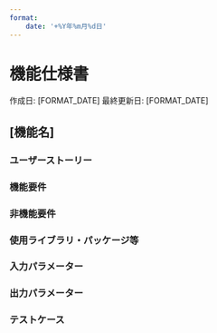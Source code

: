 ```yaml
---
format:
    date: '+%Y年%m月%d日'
---
```


# 機能仕様書

作成日: [FORMAT_DATE] 最終更新日: [FORMAT_DATE]

## [機能名]

<!-- 
Example

## [機能名]

### ユーザーストーリー

xxxxxxxxxxxxxxxxxxxxx

### 機能要件

- aaa
- bbb
- ccc

### 非機能要件

- aaa
- bbb
- ccc

### テストケース

- aaa
- bbb
- ccc

## [機能名]

### ユーザーストーリー

xxxxxxxxxxxxxxxxxxxxx

### 機能要件

- aaa
- bbb
- ccc

### 非機能要件

- aaa
- bbb
- ccc

### テストケース

- aaa
- bbb
- ccc

...
-->

### ユーザーストーリー

<!-- この機能を実現する価値を記述する -->

### 機能要件

<!-- この機能に必要な要件を箇条書きで記述する -->

### 非機能要件

<!-- この機能に必要な要件を箇条書きで記述する -->

### 使用ライブラリ・パッケージ等

<!-- この機能で使用するライブラリ・パッケージを記述する -->

### 入力パラメーター

<!-- この機能に必要な入力パラメーターを定義する -->

### 出力パラメーター

<!-- この機能に必要な出力パラメーターを定義する -->

### テストケース

<!-- テストケースを箇条書きで記述する。エッジケースなども記述して網羅的にテストを行えるようにする -->